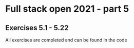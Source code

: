 # Full stack open 2021 - part 5

## Exercises 5.1 - 5.22

All exercises are completed and can be found in the code